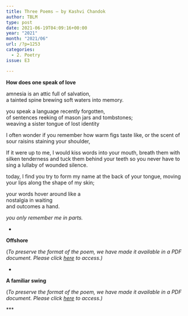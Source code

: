 ```yaml
---
title: Three Poems – by Kashvi Chandok
author: TBLM
type: post
date: 2021-06-19T04:09:16+00:00
year: "2021"
month: "2021/06"
url: /?p=1253
categories:
  - 2. Poetry
issue: E3

---
```

**How does one speak of love**

amnesia is an attic full of salvation,  
a tainted spine brewing soft waters into memory.

you speak a language recently forgotten,  
of sentences reeking of mason jars and tombstones;  
weaving a sister tongue of lost identity

I often wonder if you remember how warm figs taste like, or the scent of sour raisins staining your shoulder,

If it were up to me, I would kiss words into your mouth, breath them with silken tenderness and tuck them behind your teeth so you never have to sing a lullaby of wounded silence.

today, I find you try to form my name at the back of your tongue, moving your lips along the shape of my skin;

your words hover around like a  
nostalgia in waiting  
and outcomes a hand.

_you only remember me in parts._

*

**Offshore**

(_To preserve the format of the poem, we have made it available in a PDF document._ __Please click_ [here][1] _to access.)__

*

**A familiar swing**

(_To preserve the format of the poem, we have made it available in a PDF document._ __Please click_ [here][1] _to access.)__

\***

 [1]: http://bombayliterarymagazine.com/wp-content/uploads/2021/06/Poems-Kashvi-Chandok.pdf